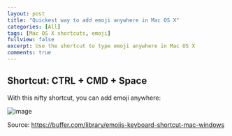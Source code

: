 ```yaml
---
layout: post
title: "Quickest way to add emoji anywhere in Mac OS X"
categories: [All]
tags: [Mac OS X shortcuts, emoji]
fullview: false
excerpt: Use the shortcut to type emoji anywhere in Mac OS X
comments: true
---
```


## Shortcut: CTRL + CMD + Space

With this nifty shortcut, you can add emoji anywhere:

![image](https://user-images.githubusercontent.com/2715151/81577568-934e6080-9377-11ea-8843-1b5cde3ab469.png)


Source: https://buffer.com/library/emojis-keyboard-shortcut-mac-windows